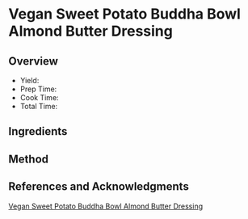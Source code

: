 # Vegan Sweet Potato Buddha Bowl Almond Butter Dressing

## Overview

- Yield:
- Prep Time:
- Cook Time:
- Total Time:

## Ingredients


## Method



## References and Acknowledgments

[Vegan Sweet Potato Buddha Bowl Almond Butter Dressing](http://www.ambitiouskitchen.com/2016/09/vegan-sweet-potato-buddha-bowl-almond-butter-dressing/)
